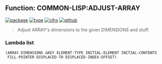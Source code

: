 ## Function: COMMON-LISP:ADJUST-ARRAY
[![package](https://img.shields.io/badge/Package-COMMON--LISP-5f9ea0.svg?style=social&colorA=999999)](../) [![type](https://img.shields.io/badge/Type-Function-5f9ea0.svg?style=social&colorA=999999)](../#function) [![clhs](https://img.shields.io/badge/CLHS-ADJUST--ARRAY-5f9ea0.svg?style=social&colorA=999999)](http://www.lispworks.com/documentation/HyperSpec/Body/f_adjust.htm) [![github](https://img.shields.io/badge/GitHub-View_the_source-5f9ea0.svg?style=social&colorA=999999&logo=github)](https://github.com/sbcl/sbcl/blob/master/src/code/array.lisp/) 

> Adjust ARRAY's dimensions to the given DIMENSIONS and stuff.

### Lambda list
```
(ARRAY DIMENSIONS &KEY ELEMENT-TYPE INITIAL-ELEMENT INITIAL-CONTENTS
 FILL-POINTER DISPLACED-TO DISPLACED-INDEX-OFFSET)
```
